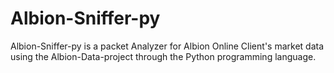 # Albion-Sniffer-py
Albion-Sniffer-py is a packet Analyzer for Albion Online Client's market data using the Albion-Data-project through the Python programming language.
